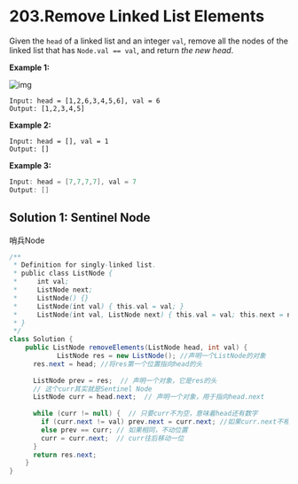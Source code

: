 # 203.Remove Linked List Elements

Given the `head` of a linked list and an integer `val`, remove all the nodes of the linked list that has `Node.val == val`, and return *the new head*.

 

**Example 1:**

![img](https://assets.leetcode.com/uploads/2021/03/06/removelinked-list.jpg)

```
Input: head = [1,2,6,3,4,5,6], val = 6
Output: [1,2,3,4,5]
```

**Example 2:**

```
Input: head = [], val = 1
Output: []
```

**Example 3:**

```java
Input: head = [7,7,7,7], val = 7
Output: []
```



## Solution 1: Sentinel Node

哨兵Node

```java
/**
 * Definition for singly-linked list.
 * public class ListNode {
 *     int val;
 *     ListNode next;
 *     ListNode() {}
 *     ListNode(int val) { this.val = val; }
 *     ListNode(int val, ListNode next) { this.val = val; this.next = next; }
 * }
 */
class Solution {
    public ListNode removeElements(ListNode head, int val) {
			ListNode res = new ListNode(); //声明一个ListNode的对象
      res.next = head; //将res第一个位置指向head的头
      
      ListNode prev = res;  // 声明一个对象，它是res的头
      // 这个curr其实就是Sentinel Node
      ListNode curr = head.next;  // 声明一个对象，用于指向head.next
      
      while (curr != null) {  // 只要curr不为空，意味着head还有数字
        if (curr.next != val) prev.next = curr.next; //如果curr.next不相同，则放入res中
        else prev == curr; // 如果相同，不动位置
        curr = curr.next;  // curr往后移动一位
      }
      return res.next;
    }
}
```

